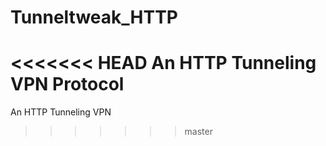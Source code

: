 # Tunneltweak_HTTP
<<<<<<< HEAD
An HTTP Tunneling VPN Protocol 
=======
An HTTP Tunneling VPN
>>>>>>> master

